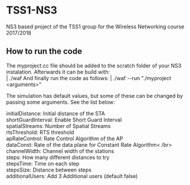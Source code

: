 # TSS1-NS3
NS3 based project of the TSS1 group for the Wireless Networking course 2017/2018

## How to run the code
The myproject.cc file should be added to the scratch folder of your NS3 instalation. Afterwards it can be build with:</br>
| ./waf
And finally run the code as follows:
| ./waf --run "./myproject \<arguments\>"

The simulation has default values, but some of these can be changed by passing some arguments. See the list below:</br>

initialDistance: Initial distance of the STA </br>
shortGuardInterval: Enable Short Guard Interval </br>
spatialStreams: Number of Spatial Streams </br>
rtsThreshold: RTS threshold </br>
apRateControl: Rate Control Algorithm of the AP </br>
dataConst: Rate of the data plane for Constant Rate Algorithm< /br>
channelWidth: Channel width of the stations </br>
steps: How many different distances to try </br>
stepsTime: Time on each step </br>
stepsSize: Distance between steps </br>
additionalUsers: Add 3 Additional users (default false) </br>
